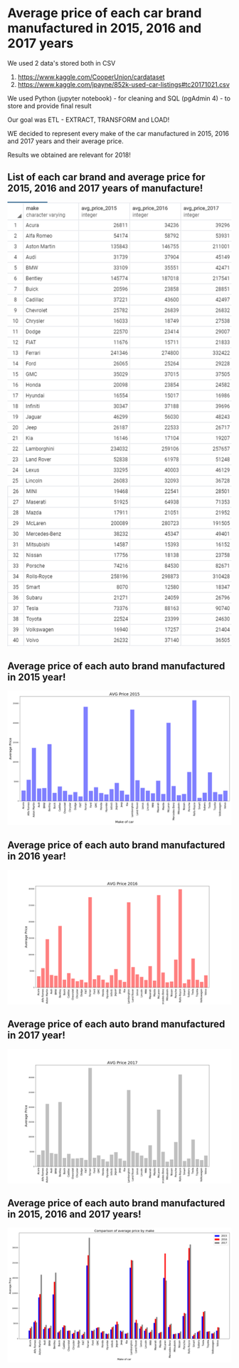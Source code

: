 # Average price of each car brand manufactured in 2015, 2016 and 2017 years

We used 2 data's stored both in CSV
1) https://www.kaggle.com/CooperUnion/cardataset 
2) https://www.kaggle.com/jpayne/852k-used-car-listings#tc20171021.csv

We used Python (jupyter notebook) - for cleaning and SQL (pgAdmin 4) - to store and provide final result

Our goal was ETL - EXTRACT, TRANSFORM and LOAD!

WE decided to represent every make of the car manufactured in 2015, 2016 and 2017 years and their average price.

Results we obtained are relevant for 2018!

## List of each car brand and average price for 2015, 2016 and 2017 years of manufacture!

![List_of_avg_prices.png](Images/List_of_avg_prices.png)

## Average price of each auto brand manufactured in 2015 year!

![AVG_price_2015.png](Images/AVG_price_2015.png)

## Average price of each auto brand manufactured in 2016 year!

![AVG_price_2016.png](Images/AVG_price_2016.png)

## Average price of each auto brand manufactured in 2017 year!

![AVG_price_2017.png](Images/AVG_price_2017.png)

## Average price of each auto brand manufactured in 2015, 2016 and 2017 years!

![Comparison_of_avg_price.png](Images/Comparison_of_avg_price.png)

